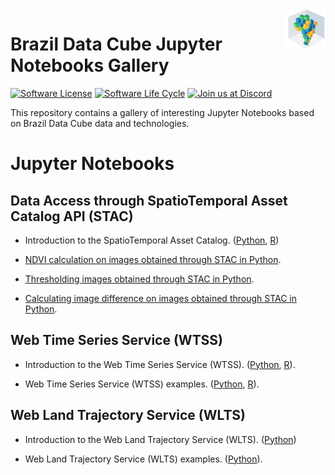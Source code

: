 <img src="./img/logo-bdc.png" align="right" width="64" />

# Brazil Data Cube Jupyter Notebooks Gallery


<!-- badges: start -->

[![Software License](https://img.shields.io/badge/license-MIT-green)](https://github.com/brazil-data-cube/jupyter-gallery/blob/master/LICENSE)
[![Software Life Cycle](https://img.shields.io/badge/lifecycle-maturing-blue.svg)](https://www.tidyverse.org/lifecycle/#maturing)
[![Join us at Discord](https://img.shields.io/discord/689541907621085198?logo=discord&logoColor=ffffff&color=7389D8)](https://discord.com/channels/689541907621085198#)

<!-- badges: end -->

This repository contains a gallery of interesting Jupyter Notebooks based on Brazil Data Cube data and technologies.


# Jupyter Notebooks


## Data Access through SpatioTemporal Asset Catalog API (STAC)

- Introduction to the SpatioTemporal Asset Catalog. ([Python](https://github.com/brazil-data-cube/jupyter-gallery/blob/master/Python/stac/stac-introduction.ipynb), [R](https://github.com/brazil-data-cube/jupyter-gallery/blob/master/R/stac/stac-introduction.ipynb))

- [NDVI calculation on images obtained through STAC in Python](https://github.com/brazil-data-cube/jupyter-gallery/blob/master/Python/stac/stac-ndvi-calculation.ipynb).

- [Thresholding images obtained through STAC in Python](https://github.com/brazil-data-cube/jupyter-gallery/blob/master/Python/stac/stac-image-threshold.ipynb).

- [Calculating image difference on images obtained through STAC in Python](https://github.com/brazil-data-cube/jupyter-gallery/blob/master/Python/stac/stac-image-difference.ipynb).


## Web Time Series Service (WTSS)

- Introduction to the Web Time Series Service (WTSS). ([Python](https://github.com/brazil-data-cube/jupyter-gallery/blob/master/Python/wtss/wtss-introduction.ipynb), [R](https://github.com/brazil-data-cube/jupyter-gallery/blob/master/R/wtss/wtss-introduction.ipynb)).

- Web Time Series Service (WTSS) examples. ([Python](https://github.com/brazil-data-cube/jupyter-gallery/blob/master/Python/wtss/wtss-examples.ipynb), [R](https://github.com/brazil-data-cube/jupyter-gallery/blob/master/R/wtss/wtss-examples.ipynb)).

## Web Land Trajectory Service (WLTS)

- Introduction to the Web Land Trajectory Service (WLTS). ([Python](https://github.com/brazil-data-cube/jupyter-gallery/blob/master/Python/wlts/wlts-introduction.ipynb))

- Web Land Trajectory Service (WLTS) examples. ([Python](https://github.com/brazil-data-cube/jupyter-gallery/blob/master/Python/wlts/wlts-examples.ipynb)).

